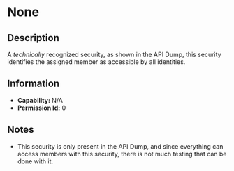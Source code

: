 # None

## Description
A *technically* recognized security, as shown in the API Dump, this security identifies the assigned member as accessible by all identities.

## Information
- **Capability:** N/A
- **Permission Id:** 0

## Notes
- This security is only present in the API Dump, and since everything can access members with this security, there is not much testing that can be done with it.
